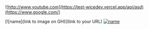 <!-- ![ME](https://res.cloudinary.com/dlkotslne/image/upload/v1664792050/Untitled_m3xpsx.png) -->
![http://www.youtube.com](https://test-wicedev.vercel.app/api/asd)(https://www.google.com/)


[![name](link to image on GH)](link to your URL)
[![name](https://test-wicedev.vercel.app/api/asd)](www.google.com)
